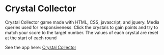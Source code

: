 # Crystal Collector
 Crystal Collector game made with HTML, CSS, javascript, and jquery. Media queries used for responsiveness. Click the crystals to gain points and try to match your score to the target number. The values of each crystal are reset at the start of each round
 
 See the app here: <a href="https://ryanbirch.github.io/Crystal-Collector/" target="_blank">Crystal Collector</a>
